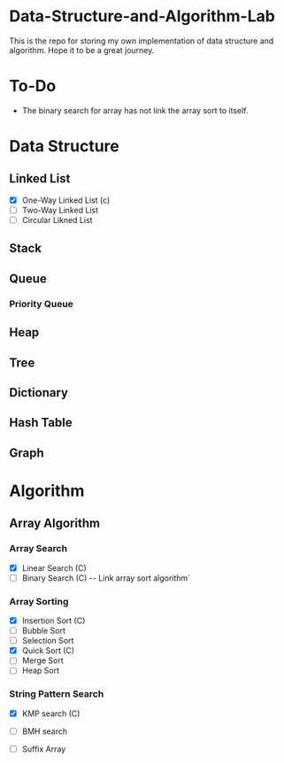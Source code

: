 # Data-Structure-and-Algorithm-Lab
This is the repo for storing my own implementation of data structure and algorithm. Hope it to be a great journey.

# To-Do
- The binary search for array has not link the array sort to itself.

# Data Structure
## Linked List
- [x] One-Way Linked List (c)
- [ ] Two-Way Linked List
- [ ] Circular Likned List
## Stack
## Queue
### Priority Queue
## Heap
## Tree
## Dictionary
## Hash Table
## Graph

# Algorithm
## Array Algorithm
### Array Search
- [x] Linear Search (C)
- [ ] Binary Search (C) -- Link array sort algorithm`
### Array Sorting
- [x] Insertion Sort (C)
- [ ] Bubble Sort
- [ ] Selection Sort
- [x] Quick Sort (C)
- [ ] Merge Sort
- [ ] Heap Sort
### String Pattern Search
- [x] KMP search (C)
- [ ] BMH search
- [ ] Suffix Array
  
